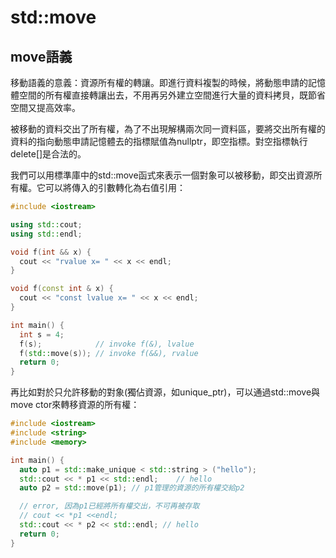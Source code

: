 # std::move

## move語義

移動語義的意義：資源所有權的轉讓。即進行資料複製的時候，將動態申請的記憶體空間的所有權直接轉讓出去，不用再另外建立空間進行大量的資料拷貝，既節省空間又提高效率。

被移動的資料交出了所有權，為了不出現解構兩次同一資料區，要將交出所有權的資料的指向動態申請記憶體去的指標賦值為nullptr，即空指標。對空指標執行delete\[]是合法的。

我們可以用標準庫中的std::move函式來表示一個對象可以被移動，即交出資源所有權。它可以將傳入的引數轉化為右值引用：

```cpp
#include <iostream>

using std::cout;
using std::endl;

void f(int && x) {
  cout << "rvalue x= " << x << endl;
}

void f(const int & x) {
  cout << "const lvalue x= " << x << endl;
}

int main() {
  int s = 4;
  f(s);            // invoke f(&), lvalue
  f(std::move(s)); // invoke f(&&), rvalue
  return 0;
}
```

再比如對於只允許移動的對象(獨佔資源，如unique\_ptr)，可以通過std::move與move ctor來轉移資源的所有權：

```cpp
#include <iostream>
#include <string>
#include <memory>

int main() {
  auto p1 = std::make_unique < std::string > ("hello");
  std::cout << * p1 << std::endl;    // hello
  auto p2 = std::move(p1); // p1管理的資源的所有權交給p2

  // error, 因為p1已經將所有權交出，不可再被存取
  // cout << *p1 <<endl;
  std::cout << * p2 << std::endl; // hello
  return 0;
}
```
